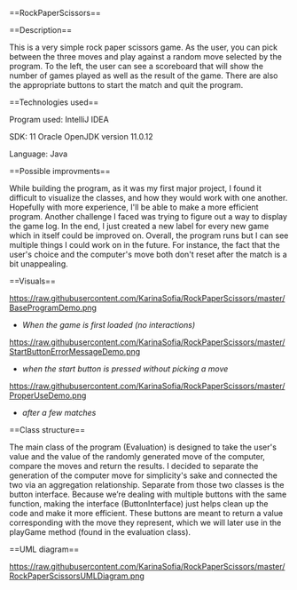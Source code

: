 ==RockPaperScissors==

==Description== 

  This is a very simple rock paper scissors game. As the user, you can pick between the three moves and play against a random move selected by the 
program. To the left, the user can see a scoreboard that will show the number of games played as well as the result of the game. There are also 
the appropriate buttons to start the match and quit the program. 

==Technologies used==

Program used: IntelliJ IDEA

SDK: 11 Oracle OpenJDK version 11.0.12

Language: Java

==Possible improvments==

  While building the program, as it was my first major project, I found it difficult to visualize the classes, and how they would work with one another. 
Hopefully with more experience, I'll be able to make a more efficient program. Another challenge I faced was trying to figure out a way to display the 
game log. In the end, I just created a new label for every new game which in itself could be improved on. Overall, the program runs but I can see multiple
things I could work on in the future. For instance, the fact that the user's choice and the computer's move both don't reset after the match is a bit unappealing.

==Visuals== 

https://raw.githubusercontent.com/KarinaSofia/RockPaperScissors/master/BaseProgramDemo.png
 - *When the game is first loaded (no interactions)*

https://raw.githubusercontent.com/KarinaSofia/RockPaperScissors/master/StartButtonErrorMessageDemo.png
 - *when the start button is pressed without picking a move*

https://raw.githubusercontent.com/KarinaSofia/RockPaperScissors/master/ProperUseDemo.png
 - *after a few matches*

==Class structure==

  The main class of the program (Evaluation) is designed to take the user's value and the value of the randomly generated move of the computer, compare the moves 
and return the results. I decided to separate the generation of the computer move for simplicity's sake and connected the two via an aggregation relationship. 
Separate from those two classes is the button interface. Because we’re dealing with multiple buttons with the same function, making the interface (ButtonInterface) 
just helps clean up the code and make it more efficient. These buttons are meant to return a value corresponding with the move they represent, which we will 
later use in the playGame method (found in the evaluation class). 

==UML diagram==

https://raw.githubusercontent.com/KarinaSofia/RockPaperScissors/master/RockPaperScissorsUMLDiagram.png



